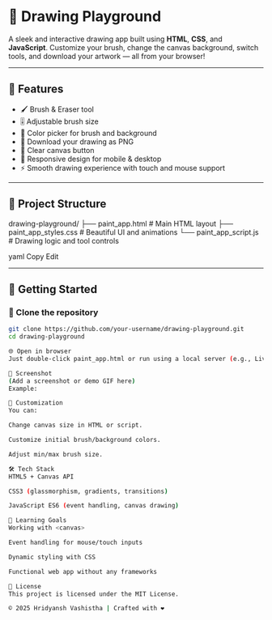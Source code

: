 # 🎨 Drawing Playground

A sleek and interactive drawing app built using **HTML**, **CSS**, and **JavaScript**. Customize your brush, change the canvas background, switch tools, and download your artwork — all from your browser!

---

## 🌟 Features

- 🖌 Brush & Eraser tool
- 🎚 Adjustable brush size
- 🎨 Color picker for brush and background
- 💾 Download your drawing as PNG
- 🧹 Clear canvas button
- 📱 Responsive design for mobile & desktop
- ⚡ Smooth drawing experience with touch and mouse support

---

## 📁 Project Structure

drawing-playground/
├── paint_app.html # Main HTML layout
├── paint_app_styles.css # Beautiful UI and animations
└── paint_app_script.js # Drawing logic and tool controls

yaml
Copy
Edit

---

## 🚀 Getting Started

### 🧩 Clone the repository

```bash
git clone https://github.com/your-username/drawing-playground.git
cd drawing-playground

🌐 Open in browser
Just double-click paint_app.html or run using a local server (e.g., Live Server in VS Code).

📸 Screenshot
(Add a screenshot or demo GIF here)
Example:

🔧 Customization
You can:

Change canvas size in HTML or script.

Customize initial brush/background colors.

Adjust min/max brush size.

🛠️ Tech Stack
HTML5 + Canvas API

CSS3 (glassmorphism, gradients, transitions)

JavaScript ES6 (event handling, canvas drawing)

🧠 Learning Goals
Working with <canvas>

Event handling for mouse/touch inputs

Dynamic styling with CSS

Functional web app without any frameworks

📜 License
This project is licensed under the MIT License.

© 2025 Hridyansh Vashistha | Crafted with ❤️
